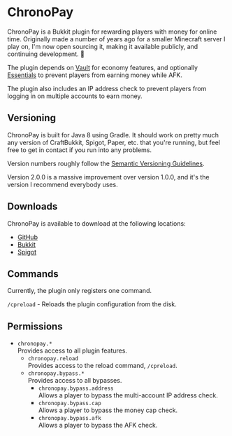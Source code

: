 # ChronoPay

ChronoPay is a Bukkit plugin for rewarding players with money for online time.
Originally made a number of years ago for a smaller Minecraft server I play on,
I'm now open sourcing it, making it available publicly, and continuing development. 🎉

The plugin depends on [Vault](https://github.com/MilkBowl/Vault) for economy features,
and optionally [Essentials](https://github.com/EssentialsX/Essentials) to prevent players from earning money while AFK.

The plugin also includes an IP address check to prevent players from logging in on multiple accounts to earn money.

## Versioning

ChronoPay is built for Java 8 using Gradle.
It should work on pretty much any version of CraftBukkit, Spigot, Paper, etc. that you're running,
but feel free to get in contact if you run into any problems.

Version numbers roughly follow the [Semantic Versioning Guidelines](https://semver.org).

Version 2.0.0 is a massive improvement over version 1.0.0, and it's the version I recommend everybody uses.

## Downloads

ChronoPay is available to download at the following locations:
- [GitHub](https://github.com/syndek/chronopay/releases)
- [Bukkit](https://dev.bukkit.org/projects/chronopay)
- [Spigot](https://www.spigotmc.org/resources/chronopay.84186)

## Commands

Currently, the plugin only registers one command.

`/cpreload` - Reloads the plugin configuration from the disk.

## Permissions

- `chronopay.*`  
  Provides access to all plugin features.
  - `chronopay.reload`  
    Provides access to the reload command, `/cpreload`.
  - `chronopay.bypass.*`  
    Provides access to all bypasses.
    - `chronopay.bypass.address`  
      Allows a player to bypass the multi-account IP address check.
    - `chronopay.bypass.cap`  
      Allows a player to bypass the money cap check.
    - `chronopay.bypass.afk`  
      Allows a player to bypass the AFK check.
